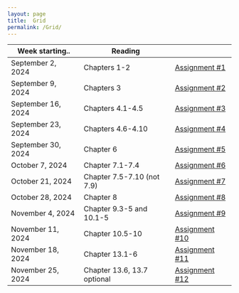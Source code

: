 ```yaml
---
layout: page
title:  Grid
permalink: /Grid/
---
```


|Week starting..   | Reading | |
|------------------|-------------------------------------------------------------------------------------------------------------------------------|---------------------------|
| September 2, 2024 | Chapters 1-2 | [Assignment #1](/PhysH308/assignments/wk1) |
| September 9, 2024 | Chapters 3 | [Assignment #2](/PhysH308/assignments/wk2) |
| September 16, 2024 | Chapters 4.1-4.5 | [Assignment #3](/PhysH308/assignments/wk3) |
| September 23, 2024 | Chapters 4.6-4.10 | [Assignment #4](/PhysH308/assignments/wk4) |
| September 30, 2024 | Chapter 6 | [Assignment #5](/PhysH308/assignments/wk5) |
| October 7, 2024 | Chapter 7.1-7.4 | [Assignment #6](/PhysH308/assignments/wk6) |
| October 21, 2024 | Chapter 7.5-7.10 (not 7.9) | [Assignment #7](/PhysH308/assignments/wk7) |
| October 28, 2024 | Chapter 8 | [Assignment #8](/PhysH308/assignments/wk8) |
| November 4, 2024 | Chapter 9.3-5 and 10.1-5 | [Assignment #9](/PhysH308/assignments/wk9) |
| November 11, 2024 | Chapter 10.5-10 | [Assignment #10](/PhysH308/assignments/wk10) |
| November 18, 2024 | Chapter 13.1-6 | [Assignment #11](/PhysH308/assignments/wk11) |
| November 25, 2024 | Chapter 13.6, 13.7 optional | [Assignment #12](/PhysH308/assignments/wk12) |
